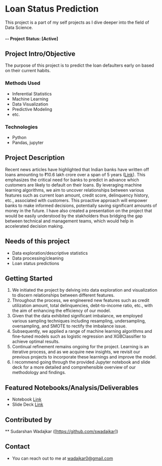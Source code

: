 
# Loan Status Prediction 
This project is a part of my self projects as I dive deeper into the field of Data Science.

#### -- Project Status: [Active]

## Project Intro/Objective
The purpose of this project is to predict the loan defaulters early on based on their current habits. 

### Methods Used
* Inferential Statistics
* Machine Learning
* Data Visualization
* Predictive Modeling
* etc.

### Technologies
* Python
* Pandas, jupyter

## Project Description
Recent news articles have highlighted that Indian banks have written off loans amounting to ₹10.6 lakh crore over a span of 5 years ([Link](https://www.thehindubusinessline.com/economy/indian-banks-write-off-106-lakh-crore-in-5-years-50-linked-to-large-corporates/article67604297.ece)). This emphasizes the critical need for banks to predict in advance which customers are likely to default on their loans. By leveraging machine learning algorithms, we aim to uncover relationships between various features such as current loan amount, credit score, delinquency history, etc., associated with customers. This proactive approach will empower banks to make informed decisions, potentially saving significant amounts of money in the future.
I have also created a presentation on the project that would be easily understood by the stakholders thus bridging the gap between technical and management teams, which would help in accelerated decision making. 

## Needs of this project

- Data exploration/descriptive statistics
- Data processing/cleaning
- Loan status predictions

## Getting Started

1. We initiated the project by delving into data exploration and visualization to discern relationships between different features.
2. Throughout the process, we engineered new features such as credit utilization amount, total delinquencies, debt-to-income ratio, etc., with the aim of enhancing the efficiency of our model.
3. Given that the data exhibited significant imbalance, we employed various sampling techniques including resampling, undersampling, oversampling, and SMOTE to rectify the imbalance issue.
4. Subsequently, we applied a range of machine learning algorithms and fine-tuned models such as logistic regression and XGBClassifier to achieve optimal results.
5. Continual refinement remains ongoing for the project. Learning is an iterative process, and as we acquire new insights, we revisit our previous projects to incorporate these learnings and improve the model.
6. I recommend going through the provided Jupyter notebook and slide deck for a more detailed and comprehensible overview of our methodology and findings.


## Featured Notebooks/Analysis/Deliverables
* Notebook [Link](https://help.github.com/articles/cloning-a-repository/](https://github.com/swadajkar/LoanStatusProject/blob/main/Loan%20Status%20Prediction%20-%20ML.ipynb))
* Slide Deck [Link](https://help.github.com/articles/cloning-a-repository/](https://github.com/swadajkar/LoanStatusProject/blob/main/Loan%20Status%20Prediction%20-%20Sudarshan.pptx))


## Contributed by

** Sudarshan Wadajkar ([https://github.com/swadajkar])

## Contact 
* You can reach out to me at wadajkar0@gmail.com
